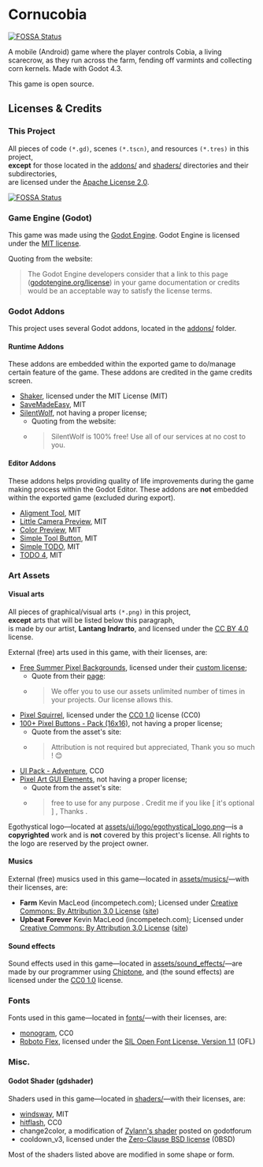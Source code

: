# Cornucobia
[![FOSSA Status](https://app.fossa.com/api/projects/git%2Bgithub.com%2Fetherealxx%2Fcornucobia.svg?type=shield)](https://app.fossa.com/projects/git%2Bgithub.com%2Fetherealxx%2Fcornucobia?ref=badge_shield)

A mobile (Android) game where the player controls Cobia, a living scarecrow, as they run across the farm, fending off varmints and collecting corn kernels. Made with Godot 4.3.

This game is open source.

## Licenses & Credits
### This Project
All pieces of code `(*.gd)`, scenes `(*.tscn)`, and resources `(*.tres)` in this project,<br/>
**except** for those located in the [addons/](https://github.com/etherealxx/seedrunner-repo/blob/main/addons) and [shaders/](https://github.com/etherealxx/seedrunner-repo/blob/main/shaders) directories and their subdirectories,<br/>
are licensed under the [Apache License 2.0](https://github.com/etherealxx/seedrunner-repo/blob/main/LICENSE).


[![FOSSA Status](https://app.fossa.com/api/projects/git%2Bgithub.com%2Fetherealxx%2Fcornucobia.svg?type=large)](https://app.fossa.com/projects/git%2Bgithub.com%2Fetherealxx%2Fcornucobia?ref=badge_large)

### Game Engine (Godot)

This game was made using the [Godot Engine](https://github.com/godotengine/godot). Godot Engine is licensed under the [MIT license](https://choosealicense.com/licenses/mit/).

Quoting from the website:
> The Godot Engine developers consider that a link to this page ([godotengine.org/license](https://godotengine.org/license)) in your game documentation or credits would be an acceptable way to satisfy the license terms.

### Godot Addons

This project uses several Godot addons, located in the [addons/](https://github.com/etherealxx/seedrunner-repo/blob/main/addons) folder.

#### Runtime Addons
These addons are embedded within the exported game to do/manage certain feature of the game. These addons are credited in the game credits screen.

- [Shaker](https://github.com/Eneskp3441/Shaker), licensed under the MIT License (MIT)
- [SaveMadeEasy](https://github.com/AdamKormos/SaveMadeEasy), MIT
- [SilentWolf](https://silentwolf.com/), not having a proper license; 
  - Quoting from the website:
  - > SilentWolf is 100% free! Use all of our services at no cost to you.

#### Editor Addons
These addons helps providing quality of life improvements during the game making process within the Godot Editor. These addons are **not** embedded  within the exported game (excluded during export).

- [Aligment Tool](https://github.com/zaevi/godot-alignment-tool), MIT
- [Little Camera Preview](https://github.com/anthonyec/godot_little_camera_preview), MIT
- [Color Preview](https://github.com/Qubus0/GodotColorPreview), MIT
- [Simple Tool Button](https://github.com/domske/godot-addon-simple-tool-button), MIT
- [Simple TODO](https://github.com/KoBeWi/Godot-Simple-TODO), MIT
- [TODO 4](https://github.com/Vacui/TODO_4), MIT

### Art Assets

#### Visual arts
All pieces of graphical/visual arts `(*.png)` in this project, <br/>
**except** arts that will be listed below this paragraph, <br/>
is made by our artist, **Lantang Indrarto**, and licensed under the [CC BY 4.0](https://creativecommons.org/licenses/by/4.0/) license.

External (free) arts used in this game, with their licenses, are:

- [Free Summer Pixel Backgrounds](https://free-game-assets.itch.io/free-summer-pixel-art-backgrounds), licensed under their [custom license](https://craftpix.net/file-licenses/);
  - Quote from their [page](https://free-game-assets.itch.io/):
  - > We offer you to use our assets unlimited number of times in your projects. Our license allows this.
- [Pixel Squirrel](https://opengameart.org/content/pixel-squirrel), licensed under the [CC0 1.0](https://creativecommons.org/publicdomain/zero/1.0/) license (CC0)
- [100+ Pixel Buttons - Pack (16x16)](https://kaboff.itch.io/pixel-buttons-pack), not having a proper license;
  - Quote from the asset's site:
  - > Attribution is not required but appreciated, Thank you so much ! 😊
- [UI Pack - Adventure](https://kenney.nl/assets/ui-pack-adventure), CC0
- [Pixel Art GUI Elements](https://mounirtohami.itch.io/pixel-art-gui-elements), not having a proper license;
  - Quote from the asset's site:
  - > free to use for any purpose . Credit me if you like [ it's optional ] , Thanks .

Egothystical logo—located at [assets/ui/logo/egothystical_logo.png](https://github.com/etherealxx/seedrunner-repo/blob/main/assets/ui/logo/egothystical_logo.png)—is a **copyrighted** work and is **not** covered by this project's license. All rights to the logo are reserved by the project owner.

#### Musics

External (free) musics used in this game—located in [assets/musics/](https://github.com/etherealxx/seedrunner-repo/blob/main/assets/musics)—with their licenses, are:

- **Farm** Kevin MacLeod (incompetech.com); Licensed under [Creative Commons: By Attribution 3.0 License](http://creativecommons.org/licenses/by/3.0/) ([site](https://incompetech.com/music/royalty-free/index.html?isrc=USUAN1800016))
- **Upbeat Forever** Kevin MacLeod (incompetech.com); Licensed under [Creative Commons: By Attribution 3.0 License](http://creativecommons.org/licenses/by/3.0/) ([site](https://incompetech.com/music/royalty-free/index.html?isrc=USUAN1500063))

#### Sound effects

Sound effects used in this game—located in [assets/sound_effects/](https://github.com/etherealxx/seedrunner-repo/blob/main/assets/sound_effects)—are made by our programmer using [Chiptone](https://sfbgames.itch.io/chiptone), and (the sound effects) are licensed under the [CC0 1.0](https://creativecommons.org/publicdomain/zero/1.0/) license.

### Fonts

Fonts used in this game—located in [fonts/](https://github.com/etherealxx/seedrunner-repo/blob/main/fonts)—with their licenses, are:

- [monogram](https://datagoblin.itch.io/monogram), CC0
- [Roboto Flex](https://github.com/googlefonts/roboto-flex), licensed under the [SIL Open Font License, Version 1.1](http://scripts.sil.org/OFL) (OFL)

### Misc.
#### Godot Shader (gdshader)
Shaders used in this game—located in [shaders/](https://github.com/etherealxx/seedrunner-repo/blob/main/shaders)—with their licenses, are:

- [windsway](https://godotshaders.com/shader/2d-wind-sway/), MIT
- [hitflash](https://godotshaders.com/shader/hit-flash-effect/), CC0
- change2color, a modification of [Zylann's shader](https://forum.godotengine.org/t/changing-a-specific-color-in-a-sprite-using-shaders-in-godot-3/29610/4) posted on godotforum
- cooldown_v3, licensed under the [Zero-Clause BSD license](https://opensource.org/license/0bsd) (0BSD)

Most of the shaders listed above are modified in some shape or form.